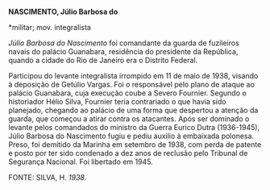 **NASCIMENTO, Júlio Barbosa do**

\*militar; mov. integralista

*Júlio Barbosa do Nascimento* foi comandante da guarda de fuzileiros
navais do palácio Guanabara, residência do presidente da República,
quando a cidade do Rio de Janeiro era o Distrito Federal.

Participou do levante integralista irrompido em 11 de maio de 1938,
visando à deposição de Getúlio Vargas. Foi o responsável pelo plano de
ataque ao palácio Guanabara, cuja execução coube a Severo Fournier.
Segundo o historiador Hélio Silva, Fournier teria contrariado o que
havia sido planejado, chegando ao palácio de uma forma que despertou a
atenção da guarda, que começou a atirar contra os atacantes. Após ser
dominado o levante pelos comandados do ministro da Guerra Eurico Dutra
(1936-1945), Júlio Barbosa do Nascimento fugiu e pediu auxilio à
embaixada polonesa. Preso, foi demitido da Marinha em setembro de 1938,
com perda de patente e posto por ter sido condenado a dez anos de
reclusão pelo Tribunal de Segurança Nacional. Foi libertado em 1945.

FONTE: SILVA, H. *1938.*

 
